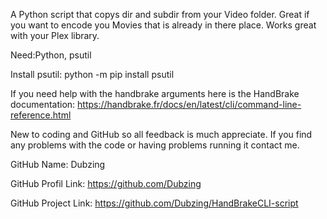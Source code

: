 A Python script that copys dir and subdir from your Video folder. Great if you want to encode you Movies that is already in there place. Works great with your Plex library.

Need:Python, psutil

Install psutil: python -m pip install psutil

If you need help with the handbrake arguments here is the HandBrake documentation: https://handbrake.fr/docs/en/latest/cli/command-line-reference.html

New to coding and GitHub so all feedback is much appreciate. If you find any problems with the code or having problems running it contact me.

GitHub Name: Dubzing

GitHub Profil Link: https://github.com/Dubzing

GitHub Project Link: https://github.com/Dubzing/HandBrakeCLI-script
